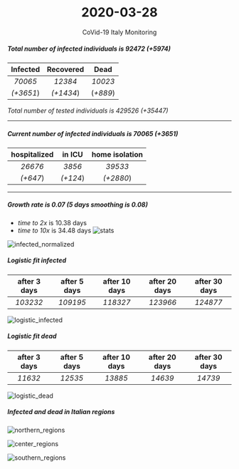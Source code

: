 <div align='center'>

# 2020-03-28
CoVid-19 Italy Monitoring
</div>

##### Total number of infected individuals is 92472 (+5974)
Infected | Recovered | Dead
:---: | :---: | :---:
*70065* | *12384* | *10023*
*(+3651*) | *(+1434*) | (*+889*)

*Total number of tested individuals is 429526 (+35447)*
***
##### Current number of infected individuals is 70065 (+3651)
hospitalized | in ICU | home isolation
:---: | :---: | :---:
*26676* |*3856* |*39533*
*(+647*) |*(+124*) |*(+2880*)
***
##### Growth rate is 0.07 (5 days smoothing is 0.08)
- *time to 2x* is 10.38 days
- *time to 10x* is 34.48 days
![stats][stats]

![infected_normalized][infected_normalized]

##### Logistic fit infected
after 3 days | after 5 days | after 10 days | after 20 days | after 30 days
:---: | :---: | :---: | :---: | :---:
*103232* |*109195* |*118327* |*123966* |*124877*


![logistic_infected][logistic_infected]

##### Logistic fit dead
after 3 days | after 5 days | after 10 days | after 20 days | after 30 days
:---: | :---: | :---: | :---: | :---:
*11632* |*12535* |*13885* |*14639* |*14739*


![logistic_dead][logistic_dead]


##### Infected and dead in Italian regions


![northern_regions][northern_regions]


![center_regions][center_regions]


![southern_regions][southern_regions]

[stats]: stats.png
[infected_normalized]: infected_normalized.png
[logistic_infected]: logistic_infected.png
[logistic_dead]: logistic_dead.png
[northern_regions]: northern_regions.png
[center_regions]: center_regions.png
[southern_regions]: southern_regions.png
